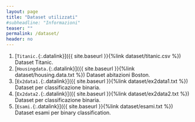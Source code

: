 ```yaml
---
layout: page
title: "Dataset utilizzati"
#subheadline: "Informazioni"
teaser: ""
permalink: /dataset/
header: no
---
```


1. [`Titanic.`{:.datalink}]({{ site.baseurl }}{%link dataset/titanic.csv %}) Dataset Titanic.
1. [`Housingdata.`{:.datalink}]({{ site.baseurl }}{%link dataset/housing.data.txt %}) Dataset abitazioni Boston.
1. [`Ex2data1.`{:.datalink}]({{ site.baseurl }}{%link dataset/ex2data1.txt %}) Dataset per classificazione binaria.
1. [`Ex2data2.`{:.datalink}]({{ site.baseurl }}{%link dataset/ex2data2.txt %}) Dataset per classificazione binaria.
1. [`Esami.`{:.datalink}]({{ site.baseurl }}{%link dataset/esami.txt %}) Dataset esami per binary classification.